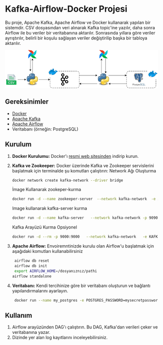 # Kafka-Airflow-Docker Projesi

Bu proje, Apache Kafka, Apache Airflow ve Docker kullanarak yapılan bir sistemdir. CSV dosyasından veri alınarak Kafka topic'ine yazılır, daha sonra Airflow ile bu veriler bir veritabanına aktarılır. Sonrasında yıllara göre veriler ayrıştırılır, belirli bir koşulu sağlayan veriler değiştirilip başka bir tabloya aktarılır.

![Pipeline](images/proje_akis.drawio.png)

## Gereksinimler

- [Docker](https://www.docker.com/)
- [Apache Kafka](https://kafka.apache.org/)
- [Apache Airflow](https://airflow.apache.org/)
- Veritabanı (örneğin: PostgreSQL)

## Kurulum

1. **Docker Kurulumu:** Docker'ı [resmi web sitesinden](https://www.docker.com/products/docker-desktop) indirip kurun.

2. **Kafka ve Zookeeper:** Docker üzerinde Kafka ve Zookeeper servislerini başlatmak için terminalde şu komutları çalıştırın:
    Network Ağı Oluşturma
    ```bash
    docker network create kafka-network --driver bridge
    ```
    İmage Kullanarak zookeper-kurma
    ```bash
    docker run -d --name zookeeper-server  --network kafka-network  -e ALLOW_ANONYMOUS_LOGIN=yes   bitnami/zookeeper:latest
    ```
    Image kullanarak kafka-server kurma
    ```bash
    docker run -d --name kafka-server   --network kafka-network -p 9090   -e ALLOW_PLAINTEXT_LISTENER=yes  -e KAFKA_CFG_ZOOKEEPER_CONNECT=zookeeper-server:2181   bitnami/kafka:latest
    ```
    Kafka Arayüzü Kurma Opsiyonel
    ```bash
    docker run -d --rm -p 9000:9000   --network kafka-network   -e KAFKA_BROKERCONNECT=kafka-server:9092  -e SERVER_SERVLET_CONTEXTPATH="/"  obsidiandynamics/kafdrop:latest
    ```

3. **Apache Airflow:** Envoiremntinizde kurulu olan Airflow'u başlatmak için aşağıdaki komutları kullanabilirsiniz
   ```bash
    airflow db reset
    airflow db init
    export AIRFLOW_HOME=/dosyanıznız/pathi
   airflow standalone
    ```

5. **Veritabanı:** Kendi tercihinize göre bir veritabanı oluşturun ve bağlantı yapılandırmalarını ayarlayın.
   ```bash
    docker run --name my_postgres -e POSTGRES_PASSWORD=mysecretpassword -d -p 5432:5432 postgres
    ```

## Kullanım

1. Airflow arayüzünden DAG'ı çalıştırın. Bu DAG, Kafka'dan verileri çeker ve veritabanına yazar.
2. Dizinde yer alan log kayıtlarını inceleyebilirsiniz.

